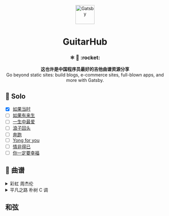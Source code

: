 <p align="center">
  <a href="https://gatsbyjs.org">
    <img alt="Gatsby" src="https://www.gatsbyjs.org/monogram.svg" width="60" />
  </a>
</p>
<h1 align="center">
  GuitarHub
</h1>

<h3 align="center">
  ⚛️ 📄 :rocket:
</h3>
<p align="center">
  <strong>这也许是中国程序员最好的吉他曲谱资源分享</strong><br>
  Go beyond static sites: build blogs, e-commerce sites, full-blown apps, and more with Gatsby.
</p>

## :guitar: Solo

- [x] [如果当时](https://h5.weishi.qq.com/weishi/feed/76uaFJd3u1H05cYJ0/wsfeed?_proxy=1&_wv=1&wxplay=1&id=76uaFJd3u1H05cYJ0&spid=1551224211732084&reqseq=743387594&cover=http%3A%2F%2Fpic640.weishi.qq.com%2Fdf1ef3aa0fd64feeb72db40e2c75cover.jpg&bgSize=cover&image=1ef3aa0fd64feeb72db40e2c75cover.&pkg=3670&attach=cp_reserves3_4001)
- [ ] [如果有来生]()
- [ ] [一生中最爱]()
- [ ] [浪子回头]()
- [ ] [奔跑]()
- [ ] [Yong for you]()
- [ ] [情非得已]()
- [ ] [你一定要幸福]()

## :guitar: 曲谱

<details>

<summary>彩虹 周杰伦</summary>

![彩虹-周杰伦0](http://ww1.sinaimg.cn/large/006g8Dvggy1g0hch7kkczj31fo213wis.jpg)
![彩虹-周杰伦1](http://ww1.sinaimg.cn/large/006g8Dvggy1g0hcihl4hvj31fo213792.jpg)
![彩虹-周杰伦1](http://ww1.sinaimg.cn/large/006g8Dvggy1g0hci45jsrj31fo213tcz.jpg)
</details>

<details>

<summary>平凡之路 朴树 C 调</summary>

![彩虹-周杰伦0](http://ww1.sinaimg.cn/large/006g8Dvggy1g0hch7kkczj31fo213wis.jpg)
![彩虹-周杰伦1](http://ww1.sinaimg.cn/large/006g8Dvggy1g0hcihl4hvj31fo213792.jpg)
![彩虹-周杰伦1](http://ww1.sinaimg.cn/large/006g8Dvggy1g0hci45jsrj31fo213tcz.jpg)

</details>

## 和弦
